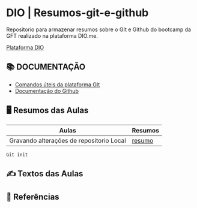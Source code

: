 # DIO | Resumos-git-e-github
 
Repositorio para armazenar resumos sobre o GIt e Github do bootcamp da GFT realizado na plataforma DIO.me.

[Plataforma DIO](https://web.dio.me/track/gft-start-7-java/course/406684a4-396d-4160-94b9-ead934e18564/learning/599dd3dd-d189-474f-a55c-22f37b4472da?autoplay=1)

## 📚 DOCUMENTAÇÃO

- [Comandos úteis da plataforma GIt](https://comandosgit.github.io/)
- [Documentação do Github](https://docs.github.com/pt)

## 🖥️ Resumos das Aulas
| Aulas | Resumos |
|--------- |----------|
|Gravando alterações de repositorio Local | [resumo](https://web.dio.me/track/gft-start-7-java/course/406684a4-396d-4160-94b9-ead934e18564/learning/599dd3dd-d189-474f-a55c-22f37b4472da?autoplay=1)

```
Git init
```

## ✍️ Textos das Aulas










## 🔎 Referências